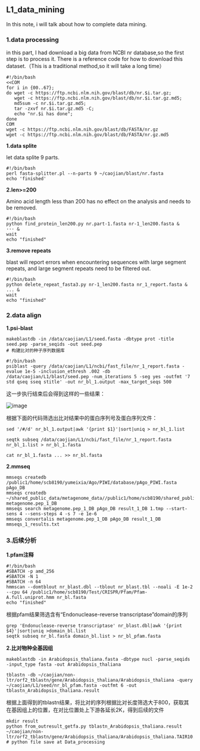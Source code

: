 ## L1_data_mining

In this note, i will talk about how to complete data mining.

### 1.data processing
in this part, I had download a big data from NCBI nr database,so the first step is to process it.
There is a reference code for how to download this dataset.（This is a traditional method,so it will take a long time）
```
#!/bin/bash
<<COM
for i in {00..67};
do wget -c https://ftp.ncbi.nlm.nih.gov/blast/db/nr.$i.tar.gz;
   wget -c https://ftp.ncbi.nlm.nih.gov/blast/db/nr.$i.tar.gz.md5;
   md5sum -c nr.$i.tar.gz.md5;
   tar -zxvf nr.$i.tar.gz.md5 -C;
   echo "nr.$i has done";
done
COM
wget -c https://ftp.ncbi.nlm.nih.gov/blast/db/FASTA/nr.gz
wget -c https://ftp.ncbi.nlm.nih.gov/blast/db/FASTA/nr.gz.md5
```
**1.data splite**

let data splite 9 parts.
```
#!/bin/bash
perl fasta-splitter.pl --n-parts 9 ~/caojian/blast/nr.fasta
echo 'finished'
```
**2.len>=200**

Amino acid length less than 200 has no effect on the analysis and needs to be removed.
```
#!/bin/bash
python find_protein_len200.py nr.part-1.fasta nr-1_len200.fasta &
··· &
wait
echo "finished"
```
**3.remove repeats**

blast will report errors when encountering sequences with large segment repeats, and large segment repeats need to be filtered out.
```
#!/bin/bash
python delete_repeat_fasta3.py nr-1_len200.fasta nr_1_report.fasta &
... &
wait
echo "finished"
```
### 2.data align

**1.psi-blast**
```
makeblastdb -in /data/caojian/L1/seed.fasta -dbtype prot -title seed.pep -parse_seqids -out seed.pep
# 构建比对的种子序列数据库
```
```
#!/bin/bash
psiblast -query /data/caojian/L1/ncbi/fast_file/nr_1_report.fasta -evalue 1e-5 -inclusion_ethresh .002 -db /data/caojian/L1/blast/seed.pep -num_iterations 5 -seg yes -outfmt '7 std qseq sseq stitle' -out nr_bl_1.output -max_target_seqs 500 
```
这一步执行结束后会得到这样的一些结果：

![image](https://github.com/Raymundo-cj/L1_data_mining/assets/64938817/fd77b331-9639-4651-af35-89cec8187813)

根据下面的代码筛选出比对结果中的蛋白序列号及蛋白序列文件：

```
sed '/#/d' nr_bl_1.output|awk '{print $1}'|sort|uniq > nr_bl_1.list

seqtk subseq /data/caojian/L1/ncbi/fast_file/nr_1_report.fasta nr_bl_1.list > nr_bl_1.fasta

cat nr_bl_1.fasta ... >> nr_bl.fasta
```

**2.mmseq**

```
mmseqs createdb /public1/home/scb8190/yumeixia/Ago/PIWI/database/pAgo_PIWI.fasta pAgo_DB
mmseqs createdb ~/shared_public_data/metagenome_data//public1/home/scb8190/shared_public_data/metagenome_data/split_12_repeat_filter/metagenome.pep_9_filter.fasta metagenome.pep_1_DB
mmseqs search metagenome.pep_1_DB pAgo_DB result_1_DB 1.tmp --start-sens 4 --sens-steps 4 -s 7 -e 1e-6
mmseqs convertalis metagenome.pep_1_DB pAgo_DB result_1_DB  mmseqs_1_results.txt
```
### 3.后续分析

**1.pfam注释**

```
#!/bin/bash
#SBATCH -p amd_256
#SBATCH -N 1
#SBATCH -n 64
hmmscan --domtblout nr_blast.dbl --tblout nr_blast.tbl --noali -E 1e-2 --cpu 64 /public1/home/scb8190/Test/CRISPR/Pfam/Pfam-A.full.uniprot.hmm nr_bl.fasta
echo "finished"
```
根据pfam结果筛选含有“Endonuclease-reverse transcriptase”domain的序列

```
grep 'Endonuclease-reverse transcriptase' nr_blast.dbl|awk '{print $4}'|sort|uniq >domain_bl.list
seqtk subseq nr_bl.fasta domain_bl.list > nr_bl_pfam.fasta
```
**2.比对物种全基因组**
```
makeblastdb -in Arabidopsis_thaliana.fasta -dbtype nucl -parse_seqids -input_type fasta -out Arabidopsis_thaliana

tblastn -db ~/caojian/non-ltr/orf2_tblastn/gene/Arabidopsis_thaliana/Arabidopsis_thaliana -query ~/caojian/L1/seed/nr_bl_pfam.fasta -outfmt 6 -out tblastn_Arabidopsis_thaliana.result
```
根据上面得到的tblastn结果，将比对的序列根据比对长度筛选大于800，获取其在基因组上的位置，在对比位置处上下游各延长2K，得到后续的文件

```
mkdir result
python from_outresult_getfa.py tblastn_Arabidopsis_thaliana.result ~/caojian/non-ltr/orf2_tblastn/gene/Arabidopsis_thaliana/Arabidopsis_thaliana.TAIR10.dna.toplevel.fa
# python file save at Data_processing
```





